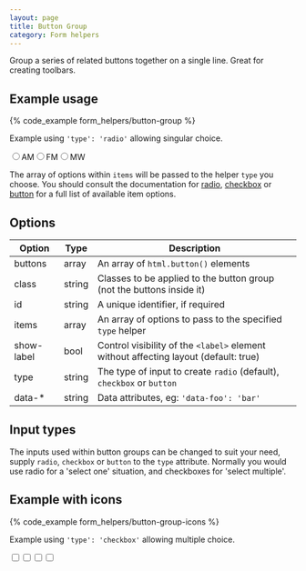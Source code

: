```yaml
---
layout: page
title: Button Group
category: Form helpers
---
```


Group a series of related buttons together on a single line. Great for creating toolbars.

## Example usage

{% code_example form_helpers/button-group %}

Example using `'type': 'radio'` allowing singular choice.

<div class="pulsar-example form">
    <div class="form__group form__button-group">
        <div class="controls btn__group">
            <input id="btn-grp-radio-1" name="bands" type="radio" class="form__control radio" /><!--
         --><label for="btn-grp-radio-1" class="control__label">AM</label><!--
         --><input id="btn-grp-radio-1" name="bands" type="radio" class="form__control radio" /><!--
         --><label for="btn-grp-radio-1" class="control__label">FM</label><!--
         --><input id="btn-grp-radio-1" name="bands" type="radio" class="form__control radio" /><!--
         --><label for="btn-grp-radio-1" class="control__label">MW</label>
        </div>
    </div>
</div>

The array of options within `items` will be passed to the helper `type` you choose. You should consult the documentation for [radio](/form-helpers/radio/), [checkbox](/form-helpers/checkbox/) or [button](/form-helpers/button/) for a full list of available item options.

## Options

Option     | Type   | Description
---------- | ------ | -------------------------------------------------------------
buttons    | array  | An array of `html.button()` elements
class      | string | Classes to be applied to the button group (not the buttons inside it)
id         | string | A unique identifier, if required
items      | array  | An array of options to pass to the specified `type` helper
show-label | bool   | Control visibility of the `<label>` element without affecting layout (default: true)
type       | string | The type of input to create `radio` (default), `checkbox` or `button`
data-*     | string | Data attributes, eg: `'data-foo': 'bar'`

## Input types

The inputs used within button groups can be changed to suit your need, supply `radio`, `checkbox` or `button` to the `type` attribute. Normally you would use radio for a 'select one' situation, and checkboxes for 'select multiple'.

##  Example with icons

{% code_example form_helpers/button-group-icons %}

Example using `'type': 'checkbox'` allowing multiple choice.

<div class="pulsar-example form">
    <div class="form__group form__button-group">
        <div class="controls btn__group">
            <input id="btn-grp-checkbox-1" name="bands" type="checkbox" class="form__control checkbox" /><!--
         --><label for="btn-grp-checkbox-1" class="control__label"><i class="icon-align-left"></i></label><!--
         --><input id="btn-grp-checkbox-2" name="bands" type="checkbox" class="form__control checkbox" /><!--
         --><label for="btn-grp-checkbox-2" class="control__label"><i class="icon-align-center"></i></label><!--
         --><input id="btn-grp-checkbox-3" name="bands" type="checkbox" class="form__control checkbox" /><!--
         --><label for="btn-grp-checkbox-3" class="control__label"><i class="icon-align-right"></i></label><!--
         --><input id="btn-grp-checkbox-4" name="bands" type="checkbox" class="form__control checkbox" /><!--
         --><label for="btn-grp-checkbox-4" class="control__label"><i class="icon-align-justify"></i></label>
        </div>
    </div>
</div>
